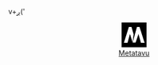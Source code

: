v+ږ('


<div align="center">
    <img src="metatavu.png" alt="Logo" width="50"/><br/>
    <a href="https://www.metatavu.fi">Metatavu</a>
</div>